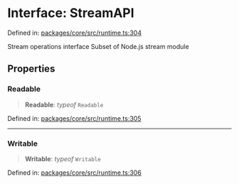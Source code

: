 # Interface: StreamAPI

Defined in: [packages/core/src/runtime.ts:304](https://github.com/vdeantoni/unblessed/blob/alpha/packages/core/src/runtime.ts#L304)

Stream operations interface
Subset of Node.js stream module

## Properties

### Readable

> **Readable**: _typeof_ `Readable`

Defined in: [packages/core/src/runtime.ts:305](https://github.com/vdeantoni/unblessed/blob/alpha/packages/core/src/runtime.ts#L305)

---

### Writable

> **Writable**: _typeof_ `Writable`

Defined in: [packages/core/src/runtime.ts:306](https://github.com/vdeantoni/unblessed/blob/alpha/packages/core/src/runtime.ts#L306)

